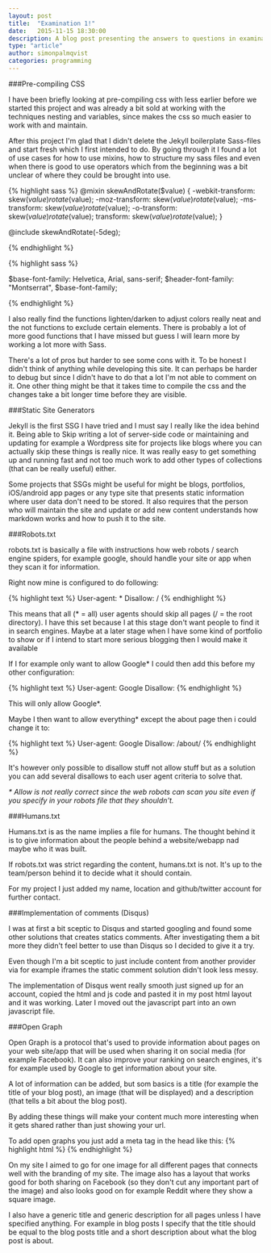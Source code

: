 ```yaml
---
layout: post
title:  "Examination 1!"
date:   2015-11-15 18:30:00
description: A blog post presenting the answers to questions in examination 1.
type: "article"
author: simonpalmqvist
categories: programming
---
```


###Pre-compiling CSS

I have been briefly looking at pre-compiling css with less earlier before we started this project and 
was already a bit sold at working with the techniques nesting and variables, since makes the css so much 
easier to work with and maintain.

After this project I'm glad that I didn't delete the Jekyll boilerplate Sass-files and start fresh which I first
intended to do. By going through it I found a lot of use cases for how to use mixins, how to structure my sass 
files and even when there is good to use operators which from the beginning was a bit unclear of where they could
be brought into use.

{% highlight sass %}
@mixin skewAndRotate($value) {
    -webkit-transform: skew($value) rotate($value);
    -moz-transform: skew($value) rotate($value);
    -ms-transform: skew($value) rotate($value);
    -o-transform: skew($value) rotate($value);
    transform: skew($value) rotate($value);
}

@include skewAndRotate(-5deg);

{% endhighlight %}

{% highlight sass %}

$base-font-family: Helvetica, Arial, sans-serif;
$header-font-family: "Montserrat", $base-font-family;

{% endhighlight %}

I also really find the functions lighten/darken to adjust colors really neat and the not functions to exclude certain
elements. There is probably a lot of more good functions that I have missed but guess I will learn more by working a lot
more with Sass.

There's a lot of pros but harder to see some cons with it. To be honest I didn't think of anything while developing
this site. It can perhaps be harder to debug but since I didn't have to do that a lot I'm not able to comment on it.
One other thing might be that it takes time to compile the css and the changes take a bit longer time before they are 
visible.

###Static Site Generators

Jekyll is the first SSG I have tried and I must say I really like the idea behind it. Being able to Skip 
writing a lot of server-side code or maintaining and updating for example a Wordpress site for projects like 
blogs where you can actually skip these things is really nice. It was really easy to get something up and running fast 
and not too much work to add other types of collections (that can be really useful) either.

Some projects that SSGs might be useful for might be blogs, portfolios, iOS/android app pages or any type site that
presents static information where user data don't need to be stored. It also requires that the person who will maintain
the site and update or add new content understands how markdown works and how to push it to the site.


###Robots.txt

robots.txt is basically a file with instructions how web robots / search engine spiders, 
for example google, should handle your site or app when they scan it for information.

Right now mine is configured to do following:

{% highlight text %}
User-agent: *
Disallow: /
{% endhighlight %}

This means that all (* = all) user agents should skip all pages (/ = the root directory).
I have this set because I at this stage don't want people to find it in search engines.
Maybe at a later stage when I have some kind of portfolio to show or if I intend to start
more serious blogging then I would make it available

If I for example only want to allow Google* I could then add this before my other configuration:

{% highlight text %}
User-agent: Google
Disallow: 
{% endhighlight %}

This will only allow Google*.

Maybe I then want to allow everything* except the about page then i could change it to: 

{% highlight text %}
User-agent: Google
Disallow: /about/
{% endhighlight %}

It's however only possible to disallow stuff not allow stuff but as a solution you can add 
several disallows to each user agent criteria to solve that.

*\* Allow is not really correct since the web robots can scan you site even if you specify in
your robots file that they shouldn't.*

###Humans.txt

Humans.txt is as the name implies a file for humans. The thought behind it is to give information
about the people behind a website/webapp nad maybe who it was built.

If robots.txt was strict regarding the content, humans.txt is not. It's up to the
team/person behind it to decide what it should contain.

For my project I just added my name, location and github/twitter account for further contact.

###Implementation of comments (Disqus)

I was at first a bit sceptic to Disqus and started googling and found some other solutions that creates 
statics comments. After investigating them a bit more they didn't feel better to use than Disqus so I
decided to give it a try. 

Even though I'm a bit sceptic to just include content from another provider via for example iframes the 
static comment solution didn't look less messy.

The implementation of Disqus went really smooth just signed up for an account, copied the html and js code
and pasted it in my post html layout and it was working. Later I moved out the javascript part into an own 
javascript file.

###Open Graph

Open Graph is a protocol that's used to provide information about pages on your web site/app that
will be used when sharing it on social media (for example Facebook). It can also improve your ranking
on search engines, it's for example used by Google to get information about your site.

A lot of information can be added, but som basics is a title (for example the title of your blog post),
an image (that will be displayed) and a description (that tells a bit about the blog post).

By adding these things will make your content much more interesting when it gets shared rather than just
showing your url.

To add open graphs you just add a meta tag in the head like this:
{% highlight html %}
<meta property="og:title" content="Simons blog">
{% endhighlight %}

On my site I aimed to go for one image for all different pages that connects well with the branding
of my site. The image also has a layout that works good for both sharing on Facebook (so they don't
cut any important part of the image) and also looks good on for example Reddit where they show a
square image.

I also have a generic title and generic description for all pages unless I have specified
anything. For example in blog posts I specify that the title should be equal to the blog posts title 
and a short description about what the blog post is about.
